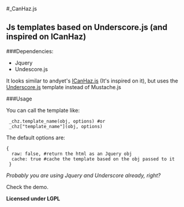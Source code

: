 #_CanHaz.js
## Js templates based on Underscore.js (and inspired on ICanHaz)

###Dependencies:
* Jquery
* Undescore.js

It looks similar to andyet's [ICanHaz.js](http://icanhazjs.com/) (It's inspired on it), but uses the [Underscore.js](http://documentcloud.github.com/underscore/) template instead of Mustache.js

###Usage

You can call the template like:

     _chz.template_name(obj, options) #or
     _chz["template_name"](obj, options)


The default options are:

    {
      raw: false, #return the html as an Jquery obj
      cache: true #cache the template based on the obj passed to it
     }


_Probably you are using Jquery and Underscore already, right?_

Check the demo.

__Licensed under LGPL__

